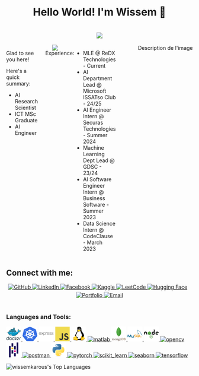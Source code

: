 <h1 align="center">Hello World! I'm Wissem 👋</h1>     
<br/>     
<div align="center"> 
  <img src="https://komarev.com/ghpvc/?username=wissemkarous&&style=flat-square" align="center" /> 
</div>   
<br/>   
<div align="right">
    <img src="https://github.com/wissemkarous/wissemkarous/assets/115191512/d39fd366-49d7-4a9a-a437-74ed8886e1e2" alt="Description de l'image" align="right" height="200" width="380" />
</div>
<!-- Main layout: Text on the left and Image on the right -->
<div style="display: flex; justify-content: space-between; align-items: flex-start;">

  <!-- Text on the left -->
  <div style="flex: 2; padding-right: 20px;">
    <p>Glad to see you here!</p>
    <p>Here's a quick summary:</p>
    <ul>
      <li>AI Research Scientist</li>
      <li>ICT MSc Graduate</li>
      <li>AI Engineer</li>
    </ul>

   
  </div>
   <p>Experience:</p>
      <ul>
        <li>MLE @ ReDX Technologies - Current</li>
        <li>AI Department Lead @ Microsoft ISSATso Club - 24/25</li>
        <li>AI Engineer Intern @ Securas Technologies - Summer 2024</li>
        <li>Machine Learning Dept Lead @ GDSC - 23/24</li>
        <li>AI Software Engineer Intern @ Business Software - Summer 2023</li>
        <li>Data Science Intern @ CodeClause - March 2023</li>
      </ul>
  <!-- Image on the right -->
  
</div>    

## Connect with me:
<div align="center">
  <a href="https://github.com/wissemkarous" target="_blank">
    <img src="https://img.shields.io/badge/github-%2324292e.svg?&style=for-the-badge&logo=github&logoColor=white" alt="GitHub" style="margin-bottom: 5px;" />
  </a>
  <a href="https://linkedin.com/in/wissem-karous-32b4b6225" target="_blank">
    <img src="https://img.shields.io/badge/linkedin-%231E77B5.svg?&style=for-the-badge&logo=linkedin&logoColor=white" alt="LinkedIn" style="margin-bottom: 5px;" />
  </a>
  <a href="https://www.facebook.com/wissemkarous" target="_blank">
    <img src="https://img.shields.io/badge/facebook-%232E87FB.svg?&style=for-the-badge&logo=facebook&logoColor=white" alt="Facebook" style="margin-bottom: 5px;" />
  </a>
  <a href="https://www.kaggle.com/Wissemkarous" target="_blank">
    <img src="https://img.shields.io/badge/kaggle-%2344BAE8.svg?&style=for-the-badge&logo=kaggle&logoColor=white" alt="Kaggle" style="margin-bottom: 5px;" />
  </a>
  <a href="https://leetcode.com/wissemkarous/" target="_blank">
    <img src="https://img.shields.io/badge/-LeetCode-FFA116?style=for-the-badge&logo=LeetCode&logoColor=black" alt="LeetCode" style="margin-bottom: 5px;" />
  </a>
   <!-- Added Hugging Face account link -->
  <a href="https://huggingface.co/wissemkarous" target="_blank">
    <img src="https://img.shields.io/badge/-Hugging%20Face-f9e03b?style=for-the-badge&logo=hugging-face&logoColor=black" alt="Hugging Face" style="margin-right: 10px;" />
  </a>
  <!-- Added Portfolio link -->
  <a href="[https://keen-dragon-8d9ce22.netlify.app/](https://keen-dragon-8d9ce22.netlify.app/)"target="_blank">
    <img src="https://img.shields.io/badge/Portfolio-%23000000.svg?&style=for-the-badge&logo=About.me&logoColor=white" alt="Portfolio" />
  </a>
  <!-- Added Gmail link -->
  <a href="mailto:karouswissem@gmail.com" target="_blank">
    <img src="https://img.shields.io/badge/Email-%23000000.svg?&style=for-the-badge&logo=gmail&logoColor=white" alt="Email" />
  </a>

</div>  

<br/> 


<h3 align="left">Languages and Tools:</h3>
<p align="left"> 
  <a href="https://www.docker.com/" target="_blank" rel="noreferrer"> 
    <img src="https://raw.githubusercontent.com/devicons/devicon/master/icons/docker/docker-original-wordmark.svg" alt="docker" width="40" height="40"/> 
  </a> 
  <a href="https://kubernetes.io/" target="_blank" rel="noreferrer"> 
    <img src="https://raw.githubusercontent.com/devicons/devicon/master/icons/kubernetes/kubernetes-plain.svg" alt="kubernetes" width="40" height="40"/> 
  </a> 
  <a href="https://expressjs.com" target="_blank" rel="noreferrer"> 
    <img src="https://raw.githubusercontent.com/devicons/devicon/master/icons/express/express-original-wordmark.svg" alt="express" width="40" height="40"/> 
  </a> 
 
  <a href="https://developer.mozilla.org/en-US/docs/Web/JavaScript" target="_blank" rel="noreferrer"> 
    <img src="https://raw.githubusercontent.com/devicons/devicon/master/icons/javascript/javascript-original.svg" alt="javascript" width="40" height="40"/> 
  </a> 
  <a href="https://www.linux.org/" target="_blank" rel="noreferrer"> 
    <img src="https://raw.githubusercontent.com/devicons/devicon/master/icons/linux/linux-original.svg" alt="linux" width="40" height="40"/> 
  </a> 
  <a href="https://www.mathworks.com/" target="_blank" rel="noreferrer"> 
    <img src="https://upload.wikimedia.org/wikipedia/commons/2/21/Matlab_Logo.png" alt="matlab" width="40" height="40"/> 
  </a> 
  <a href="https://www.mongodb.com/" target="_blank" rel="noreferrer"> 
    <img src="https://raw.githubusercontent.com/devicons/devicon/master/icons/mongodb/mongodb-original-wordmark.svg" alt="mongodb" width="40" height="40"/> 
  </a> 
  <a href="https://www.mysql.com/" target="_blank" rel="noreferrer"> 
    <img src="https://raw.githubusercontent.com/devicons/devicon/master/icons/mysql/mysql-original-wordmark.svg" alt="mysql" width="40" height="40"/> 
  </a> 
  <a href="https://nodejs.org" target="_blank" rel="noreferrer"> 
    <img src="https://raw.githubusercontent.com/devicons/devicon/master/icons/nodejs/nodejs-original-wordmark.svg" alt="nodejs" width="40" height="40"/> 
  </a> 
  <a href="https://opencv.org/" target="_blank" rel="noreferrer"> 
    <img src="https://www.vectorlogo.zone/logos/opencv/opencv-icon.svg" alt="opencv" width="40" height="40"/> 
  </a> 
  <a href="https://pandas.pydata.org/" target="_blank" rel="noreferrer"> 
    <img src="https://raw.githubusercontent.com/devicons/devicon/2ae2a900d2f041da66e950e4d48052658d850630/icons/pandas/pandas-original.svg" alt="pandas" width="40" height="40"/> 
  </a> 
  <a href="https://postman.com" target="_blank" rel="noreferrer"> 
    <img src="https://www.vectorlogo.zone/logos/getpostman/getpostman-icon.svg" alt="postman" width="40" height="40"/> 
  </a> 
  <a href="https://www.python.org" target="_blank" rel="noreferrer"> 
    <img src="https://raw.githubusercontent.com/devicons/devicon/master/icons/python/python-original.svg" alt="python" width="40" height="40"/> 
  </a> 
  <a href="https://pytorch.org/" target="_blank" rel="noreferrer"> 
    <img src="https://www.vectorlogo.zone/logos/pytorch/pytorch-icon.svg" alt="pytorch" width="40" height="40"/> 
  </a> 
  <a href="https://scikit-learn.org/" target="_blank" rel="noreferrer"> 
    <img src="https://upload.wikimedia.org/wikipedia/commons/0/05/Scikit_learn_logo_small.svg" alt="scikit_learn" width="40" height="40"/> 
  </a> 
  <a href="https://seaborn.pydata.org/" target="_blank" rel="noreferrer"> 
    <img src="https://seaborn.pydata.org/_images/logo-mark-lightbg.svg" alt="seaborn" width="40" height="40"/> 
  </a> 
  <a href="https://www.tensorflow.org" target="_blank" rel="noreferrer"> 
    <img src="https://www.vectorlogo.zone/logos/tensorflow/tensorflow-icon.svg" alt="tensorflow" width="40" height="40"/> 
  </a> 
</p>


![wissemkarous's Top Languages](https://github-readme-stats.vercel.app/api/top-langs/?username=wissemkarous&theme=default&show_icons=true&hide_border=true&layout=compact)
<br/>  

